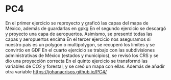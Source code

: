 # PC4
En el primer ejercicio se reproyecto y graficó las capas del mapa de México, además de guardarlas en gpkg
En el segundo ejercicio se descargó y proyecto una capa de aeropuertos. Asimismo, se presentó todas las capas y aeropuertos encima
En el tercer ejercicio nos aseguramos si nuestro país es un polygon o multipolygon, se recuperó los límites y se convirtio en GDF
En el cuarto ejercicio se trabajo con las subdivisiones administrativas de México (estados y municipios), se revisó los CRS y se dio una proyección correcta
En el quinto ejercicio se transformó las variables de CO2 y forestal, y se creó un mapa con ellas. Además de añadir otra variable
https://johanacrisos.github.io/PC4/
